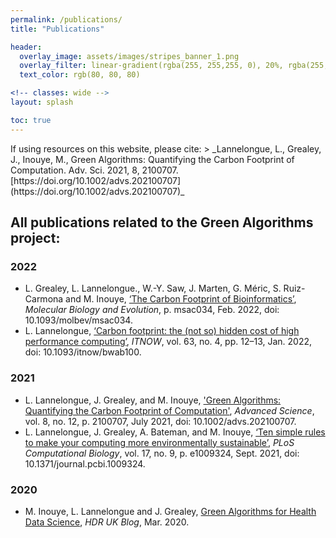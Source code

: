 ```yaml
---
permalink: /publications/
title: "Publications"

header:
  overlay_image: assets/images/stripes_banner_1.png
  overlay_filter: linear-gradient(rgba(255, 255,255, 0), 20%, rgba(255, 255, 255, 1))
  text_color: rgb(80, 80, 80)

<!-- classes: wide -->
layout: splash

toc: true
---
```


<div class="notice--primary" markdown="1">
If using resources on this website, please cite:
> _Lannelongue, L., Grealey, J., Inouye, M., Green Algorithms: Quantifying the Carbon Footprint of Computation. Adv. Sci. 2021, 8, 2100707. [https://doi.org/10.1002/advs.202100707](https://doi.org/10.1002/advs.202100707)_
</div>

## All publications related to the Green Algorithms project:

### 2022

- L. Grealey, L. Lannelongue., W.-Y. Saw, J. Marten, G. Méric, S. Ruiz-Carmona and M. Inouye, [‘The Carbon Footprint of Bioinformatics’](https://academic.oup.com/mbe/article/39/3/msac034/6526403), _Molecular Biology and Evolution_, p. msac034, Feb. 2022, doi: 10.1093/molbev/msac034.
- L. Lannelongue, [‘Carbon footprint: the (not so) hidden cost of high performance computing’](https://www.bcs.org/articles-opinion-and-research/carbon-footprint-the-not-so-hidden-cost-of-high-performance-computing/), _ITNOW_, vol. 63, no. 4, pp. 12–13, Jan. 2022, doi: 10.1093/itnow/bwab100.




### 2021

- L. Lannelongue, J. Grealey, and M. Inouye, ['Green Algorithms: Quantifying the Carbon Footprint of Computation'](https://doi.org/10.1002/advs.202100707), _Advanced Science_, vol. 8, no. 12, p. 2100707, July 2021, doi: 10.1002/advs.202100707.
- L. Lannelongue, J. Grealey, A. Bateman, and M. Inouye, [‘Ten simple rules to make your computing more environmentally sustainable’](https://journals.plos.org/ploscompbiol/article?id=10.1371/journal.pcbi.1009324), _PLoS Computational Biology_, vol. 17, no. 9, p. e1009324, Sept. 2021, doi: 10.1371/journal.pcbi.1009324.

### 2020

- M. Inouye, L. Lannelongue and J. Grealey, [Green Algorithms for Health Data Science](https://www.hdruk.org/news/green-algorithms-for-health-data-science/), _HDR UK Blog_, Mar. 2020.
